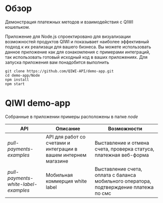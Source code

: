 # Обзор 
Демонстрация платежных методов и взаимодействия с QIWI кошельком.

Приложение для Node.js спроектировано для визуализации возможностей продуктов QIWI и показывает наиболее эффективный подход к их реализаци для вашего бизнеса.
Вы можете использовать данное приложение как для ознакомления с примерами интеграций, так использовать готовый исходный код в ваших приложениях. 
Для запуска приложения вам понадобится выполнить

~~~shell
git clone https://github.com/QIWI-API/demo-app.git
cd demo-app/Node
npm install
npm start
~~~

# QIWI demo-app
Собранные в приложении примеры расположены в папке *node*

API|Описание|Возможности|
---------|--------|---
*pull-payments-examples*|API для работ со счетами и интеграции в вашем интернем магазине|Выставление и отмена счета, проверка статуса, платежная веб-форма|
*pull-payments-white-label-examples*|Мобильная коммерция white label|Выставление счета, оплата с баланса мобильного оператора, подтверждение платежа по смс
